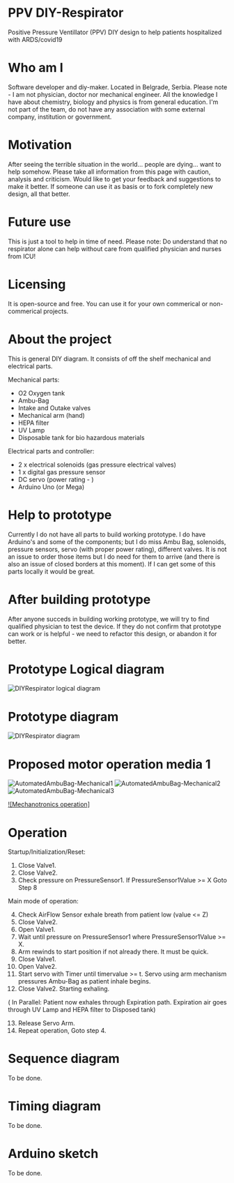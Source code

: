 # PPV DIY-Respirator
Positive Pressure Ventillator (PPV) DIY design to help patients hospitalized with ARDS/covid19 

# Who am I
Software developer and diy-maker. Located in Belgrade, Serbia. Please note - I am not physician, doctor nor mechanical engineer. All the knowledge I have about chemistry, biology and physics is from general education. I'm not part of the team, do not have any association with some external company, institution or government.

# Motivation
After seeing the terrible situation in the world... people are dying... want to help somehow. 
Please take all information from this page with caution, analysis and criticism. Would like to get your feedback and suggestions to make it better.
If someone can use it as basis or to fork completely new design, all that better.

# Future use
This is just a tool to help in time of need. Please note: Do understand that no respirator alone can help without care from qualified physician and nurses from ICU! 

# Licensing
It is open-source and free. You can use it for your own commerical or non-commerical projects.

# About the project
This is general DIY diagram. It consists of off the shelf mechanical and electrical parts.

Mechanical parts:
- O2 Oxygen tank
- Ambu-Bag
- Intake and Outake valves
- Mechanical arm (hand)
- HEPA filter
- UV Lamp
- Disposable tank for bio hazardous materials

Electrical parts and controller:
- 2 x electrical solenoids (gas pressure electrical valves)
- 1 x digital gas pressure sensor
- DC servo (power rating - )
- Arduino Uno (or Mega)

# Help to prototype
Currently I do not have all parts to build working prototype. I do have Arduino's and some of the components; but I do miss Ambu Bag, solenoids, pressure sensors, servo (with proper power rating), different valves. It is not an issue to order those items but I do need for them to arrive (and there is also an issue of closed borders at this moment). If I can get some of this parts locally it would be great.

# After building prototype
After anyone succeds in building working prototype, we will try to find qualified physician to test the device. If they do not confirm that prototype can work or is helpful - we need to refactor this design, or abandon it for better.

# Prototype Logical diagram

![DIYRespirator logical diagram](https://user-images.githubusercontent.com/62830023/77845558-12188100-71b0-11ea-8539-04bc384eccb2.png)

# Prototype diagram

![DIYRespirator diagram](https://user-images.githubusercontent.com/62830023/77863188-b6d2a700-7220-11ea-9cef-71202a7f1ffd.png)

# Proposed motor operation media 1

![AutomatedAmbuBag-Mechanical1](https://user-images.githubusercontent.com/62830023/78190632-b2063100-7474-11ea-9ee6-68b3405d34ac.png)
![AutomatedAmbuBag-Mechanical2](https://user-images.githubusercontent.com/62830023/78190634-b29ec780-7474-11ea-9dd1-b303906107cb.png)
![AutomatedAmbuBag-Mechanical3](https://user-images.githubusercontent.com/62830023/78190635-b29ec780-7474-11ea-8ce2-d6b148845f15.png)

[![Mechanotronics operation]](http://www.youtube.com/watch?v=hltcisqDwtk)

# Operation

Startup/Initialization/Reset:
1. Close Valve1.
2. Close Valve2.
3. Check pressure on PressureSensor1. If PressureSensor1Value >= X Goto Step 8

Main mode of operation:

4. Check AirFlow Sensor exhale breath from patient low (value <= Z)
5. Close Valve2. 
6. Open Valve1.
7. Wait until pressure on PressureSensor1 where PressureSensor1Value >= X. 
8. Arm rewinds to start position if not already there. It must be quick.
9. Close Valve1.
10. Open Valve2.
11. Start servo with Timer until timervalue >= t. Servo using arm mechanism pressures Ambu-Bag as patient inhale begins.
12. Close Valve2. Starting exhaling.

( In Parallel: Patient now exhales through Expiration path. Expiration air goes through UV Lamp and HEPA filter to Disposed tank)

13. Release Servo Arm. 
14. Repeat operation, Goto step 4.

# Sequence diagram

To be done.

# Timing diagram

To be done.

# Arduino sketch

To be done.
